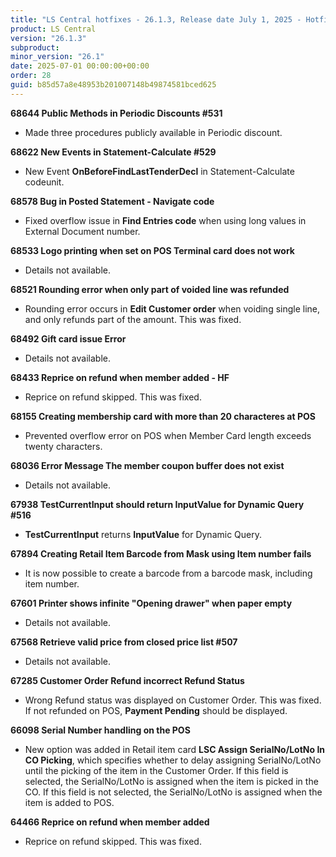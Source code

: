```yaml
---
title: "LS Central hotfixes - 26.1.3, Release date July 1, 2025 - Hotfixes"
product: LS Central
version: "26.1.3"
subproduct: 
minor_version: "26.1"
date: 2025-07-01 00:00:00+00:00
order: 28
guid: b85d57a8e48953b201007148b49874581bced625
---
```


<strong>68644 Public Methods in Periodic Discounts #531</strong>
<ul><li>Made three procedures publicly available in Periodic discount.</li></ul>
<strong>68622 New Events in Statement-Calculate #529</strong>
<ul><li>New Event <b>OnBeforeFindLastTenderDecl</b> in Statement-Calculate codeunit.</li></ul>
<strong>68578 Bug in Posted Statement - Navigate code</strong>
<ul><li>Fixed overflow issue in <b>Find Entries code</b> when using long values in External Document number.</li></ul>
<strong>68533 Logo printing when set on POS Terminal card does not work</strong>
<ul><li>Details not available.</li></ul>
<strong>68521 Rounding error when only part of voided line was refunded</strong>
<ul><li>Rounding error occurs in <b>Edit Customer order</b> when voiding single line, and only refunds part of the amount. This was fixed.</li></ul>
<strong>68492 Gift card issue Error</strong>
<ul><li>Details not available.</li></ul>
<strong>68433 Reprice on refund when member added - HF</strong>
<ul><li>Reprice on refund skipped. This was fixed.</li></ul>
<strong>68155 Creating membership card with more than 20 characteres at POS</strong>
<ul><li>Prevented overflow error on POS when Member Card length exceeds twenty characters.</li></ul>
<strong>68036 Error Message The member coupon buffer does not exist</strong>
<ul><li>Details not available.</li></ul>
<strong>67938 TestCurrentInput should return InputValue for Dynamic Query #516</strong>
<ul><li><b>TestCurrentInput</b> returns <b>InputValue</b> for Dynamic Query.</li></ul>
<strong>67894 Creating Retail Item Barcode from Mask using Item number fails</strong>
<ul><li>It is now possible to create a barcode from a barcode mask, including item number.</li></ul>
<strong>67601 Printer shows infinite "Opening drawer" when paper empty</strong>
<ul><li>Details not available.</li></ul>
<strong>67568 Retrieve valid price from closed price list #507</strong>
<ul><li>Details not available.</li></ul>
<strong>67285 Customer Order Refund incorrect Refund Status</strong>
<ul><li>Wrong Refund status was displayed on Customer Order. This was fixed. If not refunded on POS, <b>Payment Pending</b> should be displayed.</li></ul>
<strong>66098 Serial Number handling on the POS</strong>
<ul><li>New option was added in Retail item card <b>LSC Assign SerialNo/LotNo In CO Picking</b>, which specifies whether to delay assigning SerialNo/LotNo until the picking of the item in the Customer Order. If this field is selected, the SerialNo/LotNo is assigned when the item is picked in the CO. If this field is not selected, the SerialNo/LotNo is assigned when the item is added to POS.</li></ul>
<strong>64466 Reprice on refund when member added</strong>
<ul><li>Reprice on refund skipped. This was fixed.</li></ul>
